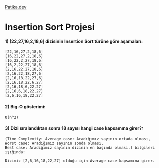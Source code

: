 [Patika.dev](https://www.patika.dev/tr)

# Insertion Sort Projesi

#### 1) [22,27,16,2,18,6] dizisinin Insertion Sort türüne göre aşamaları:

    [22,16,27,2,18,6]
    [16,22,27,2,18,6]
    [16,22,2,27,18,6]
    [16,2,22,27,18,6]
    [2,16,22,27,18,6]
    [2,16,22,18,27,6]
    [2,16,18,22,27,6]
    [2,16,18,22,6,27]
    [2,16,18,6,22,27]
    [2,16,6,18,22,27]
    [2,6,16,18,22,27]
    
#### 2) Big-O gösterimi:

    O(n^2)
      
#### 3) Dizi sıralandıktan sonra 18 sayısı hangi case kapsamına girer?:

    (Time Complexity: Average case: Aradığımız sayının ortada olması, Worst case: Aradığımız sayının sonda olması,
    Best case: Aradığımız sayının dizinin en başında olması.) bilgileri ışığında:
    
    Dizimiz [2,6,16,18,22,27] olduğu için Average case kapsamına girer.
